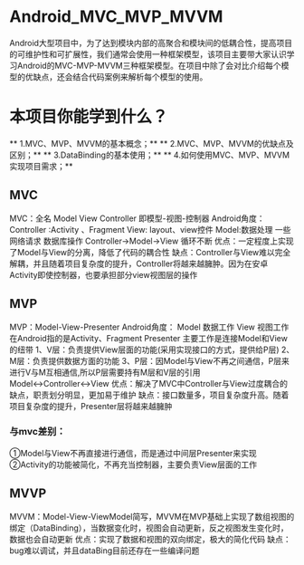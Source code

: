 # Android_MVC_MVP_MVVM
Android大型项目中，为了达到模块内部的高聚合和模块间的低耦合性，提高项目的可维护性和可扩展性，我们通常会使用一种框架模型，该项目主要带大家认识学习Android的MVC-MVP-MVVM三种框架模型。在项目中除了会对比介绍每个模型的优缺点，还会结合代码案例来解析每个模型的使用。

# 本项目你能学到什么？
 ** 1.MVC、MVP、MVVM的基本概念；**
 ** 2.MVC、MVP、MVVM的优缺点及区别；**
 ** 3.DataBinding的基本使用；**
 ** 4.如何使用MVC、MVP、MVVM实现项目需求；**

## MVC
MVC：全名 Model View Controller 即模型-视图-控制器
Android角度：
Controller :Activity 、Fragment
View: layout、view控件
Model:数据处理 一些网络请求 数据库操作
Controller->Model->View 循环不断
优点：一定程度上实现了Model与View的分离，降低了代码的耦合性
缺点：Controller与View难以完全解耦，并且随着项目复杂度的提升，Controller将越来越臃肿。因为在安卓Activity即使控制器，也要承担部分view视图层的操作

## MVP
MVP：Model-View-Presenter
Android角度：
Model 数据工作
View 视图工作 在Android指的是Activity、Fragment
Presenter 主要工作是连接Model和View的纽带
1、V层：负责提供View层面的功能(采用实现接口的方式，提供给P层)
2、M层：负责提供数据方面的功能
3、P层：因Model与View不再之间通信，P层来进行V与M互相通信,所以P层需要持有M层和V层的引用
Model↔Controller↔View
优点：解决了MVC中Controller与View过度耦合的缺点，职责划分明显，更加易于维护
缺点：接口数量多，项目复杂度升高。随着项目复杂度的提升，Presenter层将越来越臃肿
### 与mvc差别：
①Model与View不再直接进行通信，而是通过中间层Presenter来实现
②Activity的功能被简化，不再充当控制器，主要负责View层面的工作

## MVVP
 MVVM：Model-View-ViewModel简写，MVVM在MVP基础上实现了数组视图的绑定（DataBinding），当数据变化时，视图会自动更新，反之视图发生变化时，数据也会自动更新
 优点：实现了数据和视图的双向绑定，极大的简化代码
 缺点：bug难以调试，并且dataBing目前还存在一些编译问题